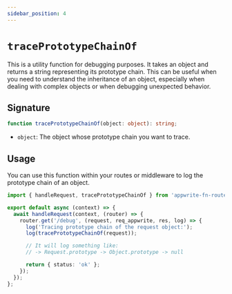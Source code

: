 ```yaml
---
sidebar_position: 4
---
```


# `tracePrototypeChainOf`

This is a utility function for debugging purposes. It takes an object and returns a string representing its prototype chain. This can be useful when you need to understand the inheritance of an object, especially when dealing with complex objects or when debugging unexpected behavior.

## Signature

```typescript
function tracePrototypeChainOf(object: object): string;
```

- `object`: The object whose prototype chain you want to trace.

## Usage

You can use this function within your routes or middleware to log the prototype chain of an object.

```typescript
import { handleRequest, tracePrototypeChainOf } from 'appwrite-fn-router';

export default async (context) => {
  await handleRequest(context, (router) => {
    router.get('/debug', (request, req_appwrite, res, log) => {
      log('Tracing prototype chain of the request object:');
      log(tracePrototypeChainOf(request));

      // It will log something like:
      // -> Request.prototype -> Object.prototype -> null

      return { status: 'ok' };
    });
  });
};
```
